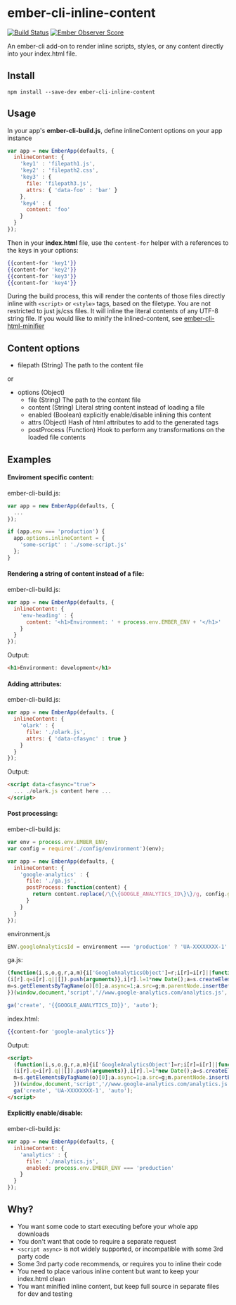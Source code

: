 # ember-cli-inline-content 
[![Build Status](https://travis-ci.org/gdub22/ember-cli-inline-content.svg?branch=master)](https://travis-ci.org/gdub22/ember-cli-inline-content)
[![Ember Observer Score](https://emberobserver.com/badges/ember-cli-inline-content.svg)](https://emberobserver.com/addons/ember-cli-inline-content)

An ember-cli add-on to render inline scripts, styles, or any content directly into your index.html file.

## Install
```
npm install --save-dev ember-cli-inline-content
```

## Usage

In your app's **ember-cli-build.js**, define inlineContent options on your app instance

```js
var app = new EmberApp(defaults, {
  inlineContent: {
    'key1' : 'filepath1.js',
    'key2' : 'filepath2.css',
    'key3' : {
      file: 'filepath3.js',
      attrs: { 'data-foo' : 'bar' }
    },
    'key4' : {
      content: 'foo'
    }
  }
});
```

Then in your **index.html** file, use the `content-for` helper with a references to the keys in your options:

```hbs
{{content-for 'key1'}}
{{content-for 'key2'}}
{{content-for 'key3'}}
{{content-for 'key4'}}
```

During the build process, this will render the contents of those files directly inline with `<script>` or `<style>` tags, based on the filetype. You are not restricted to just js/css files.  It will inline the literal contents of any UTF-8 string file.  If you would like to minify the inlined-content, see [ember-cli-html-minifier](https://github.com/gdub22/ember-cli-html-minifier)

## Content options
- filepath (String) The path to the content file

or

- options (Object)
    - file (String) The path to the content file
    - content (String) Literal string content instead of loading a file
    - enabled (Boolean) explicitly enable/disable inlining this content
    - attrs (Object) Hash of html attributes to add to the generated tags
    - postProcess (Function) Hook to perform any transformations on the loaded file contents

## Examples

#### Enviroment specific content:
ember-cli-build.js:
```js
var app = new EmberApp(defaults, {
  ...
});

if (app.env === 'production') {
  app.options.inlineContent = {
    'some-script' : './some-script.js'
  };
}
```

#### Rendering a string of content instead of a file:
ember-cli-build.js:
```js
var app = new EmberApp(defaults, {
  inlineContent: {
    'env-heading' : {
      content: '<h1>Environment: ' + process.env.EMBER_ENV + '</h1>'
    }
  }
});
```

Output:
```html
<h1>Environment: development</h1>
```

#### Adding attributes:
ember-cli-build.js:
```js
var app = new EmberApp(defaults, {
  inlineContent: {
    'olark' : {
      file: './olark.js',
      attrs: { 'data-cfasync' : true }
    }
  }
});
```

Output:
```html
<script data-cfasync="true">
  ... ./olark.js content here ...
</script>
```

#### Post processing:
ember-cli-build.js:
```js
var env = process.env.EMBER_ENV;
var config = require('./config/environment')(env);

var app = new EmberApp(defaults, {
  inlineContent: {
    'google-analytics' : {
      file: './ga.js',
      postProcess: function(content) {
        return content.replace(/\{\{GOOGLE_ANALYTICS_ID\}\}/g, config.googleAnalyticsId);
      }
    }
  }
});
```

environment.js
```js
ENV.googleAnalyticsId = environment === 'production' ? 'UA-XXXXXXXX-1' : 'UA-XXXXXXXX-2';
```

ga.js:
```js
(function(i,s,o,g,r,a,m){i['GoogleAnalyticsObject']=r;i[r]=i[r]||function(){
(i[r].q=i[r].q||[]).push(arguments)},i[r].l=1*new Date();a=s.createElement(o),
m=s.getElementsByTagName(o)[0];a.async=1;a.src=g;m.parentNode.insertBefore(a,m)
})(window,document,'script','//www.google-analytics.com/analytics.js','ga');

ga('create', '{{GOOGLE_ANALYTICS_ID}}', 'auto');
```

index.html:
```hbs
{{content-for 'google-analytics'}}
```

Output:
```html
<script>
  (function(i,s,o,g,r,a,m){i['GoogleAnalyticsObject']=r;i[r]=i[r]||function(){
  (i[r].q=i[r].q||[]).push(arguments)},i[r].l=1*new Date();a=s.createElement(o),
  m=s.getElementsByTagName(o)[0];a.async=1;a.src=g;m.parentNode.insertBefore(a,m)
  })(window,document,'script','//www.google-analytics.com/analytics.js','ga');
  ga('create', 'UA-XXXXXXXX-1', 'auto');
</script>
```

#### Explicitly enable/disable:
ember-cli-build.js:
```js
var app = new EmberApp(defaults, {
  inlineContent: {
    'analytics' : {
      file: './analytics.js',
      enabled: process.env.EMBER_ENV === 'production'
    }
  }
});
```


## Why?
- You want some code to start executing before your whole app downloads
- You don't want that code to require a separate request
- `<script async>` is not widely supported, or incompatible with some 3rd party code
- Some 3rd party code recommends, or requires you to inline their code
- You need to place various inline content but want to keep your index.html clean
- You want minified inline content, but keep full source in separate files for dev and testing

